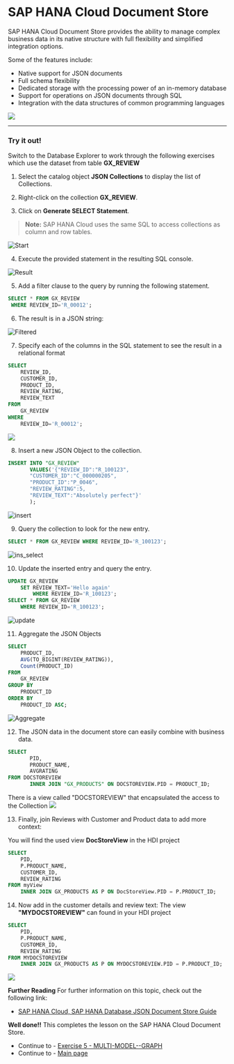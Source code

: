 # SAP HANA Cloud Document Store

SAP HANA Cloud Document Store provides the ability to manage complex business data in its native structure with full flexibility and simplified integration options. 

Some of the features include:

- Native support for JSON documents
- Full schema flexibility
- Dedicated storage with the processing power of an in-memory database
- Support for operations on JSON documents through SQL
- Integration with the data structures of common programming languages

![](./Images/050_Intro_Concept.png)

------
### Try it out! 

Switch to the Database Explorer to work through the following exercises which use the dataset from table **GX_REVIEW**

1. Select the catalog object **JSON Collections** to display the list of Collections.

2. Right-click on the collection **GX_REVIEW**.

3. Click on **Generate SELECT Statement**.

>**Note:** SAP HANA Cloud uses the same SQL to access collections as column and row tables.

![Start](./Images/100_DBX_Start.png)

4. Execute the provided statement in the resulting SQL console.

![Result](./Images/110_GX_REVIEW.png)

5. Add a filter clause to the query by running the following statement.

```sql
SELECT * FROM GX_REVIEW 
 WHERE REVIEW_ID='R_00012';
 ```

6. The result is in a JSON string:

![Filtered](./Images/120_REVIEW_filtered.png)

7. Specify each of the columns in the SQL statement to see the result in a relational format

```sql
SELECT 
	REVIEW_ID,
	CUSTOMER_ID,
	PRODUCT_ID,
	REVIEW_RATING,
	REVIEW_TEXT 
FROM 
	GX_REVIEW 
WHERE 
	REVIEW_ID='R_00012';
```

![](./Images/125_REVIEW_select.png)

8. Insert a new JSON Object to the collection.

```sql
INSERT INTO "GX_REVIEW" 
       VALUES('{"REVIEW_ID":"R_100123",
       "CUSTOMER_ID":"C_000000205",
       "PRODUCT_ID":"P_0046",
       "REVIEW_RATING":5,
       "REVIEW_TEXT":"Absolutely perfect"}'
       );
```

![insert](./Images/130_REVIEW_insert.png)


9. Query the collection to look for the new entry.

```sql
SELECT * FROM GX_REVIEW WHERE REVIEW_ID='R_100123';
```

![ins_select](./Images/135_REVIEW_insert_select.png)

10. Update the inserted entry and query the entry.

```sql
UPDATE GX_REVIEW 
	SET REVIEW_TEXT='Hello again' 
		WHERE REVIEW_ID='R_100123';
SELECT * FROM GX_REVIEW 
	WHERE REVIEW_ID='R_100123';
```

![update](./Images/140_REVIEW_update.png)

11. Aggregate the JSON Objects

```sql
SELECT 
	PRODUCT_ID,
	AVG(TO_BIGINT(REVIEW_RATING)),
	Count(PRODUCT_ID)
FROM 
	GX_REVIEW 
GROUP BY 
	PRODUCT_ID 
ORDER BY 
	PRODUCT_ID ASC;
```

![Aggregate](./Images/150_REVIEW_aggregate.png)

12. The JSON data in the document store can easily combine with business data.
   
```sql
SELECT 
       PID,
       PRODUCT_NAME,
       AVGRATING 
FROM DOCSTOREVIEW 
       INNER JOIN "GX_PRODUCTS" ON DOCSTOREVIEW.PID = PRODUCT_ID;
```
There is a view called "DOCSTOREVIEW" that encapsulated the access to the Collection
![](./Images/160_REVIEW_view.png)


13. Finally, join Reviews with Customer and Product data to add more context:

You will find the used view **DocStoreView** in the HDI project
```sql
SELECT 
	PID, 
	P.PRODUCT_NAME, 
	CUSTOMER_ID, 
	REVIEW_RATING 
FROM myView 
	INNER JOIN GX_PRODUCTS AS P ON DocStoreView.PID = P.PRODUCT_ID;
```

14. Now add in the customer details and review text:
The view **"MYDOCSTOREVIEW"** can found in your HDI project

```sql
SELECT 
	PID, 
	P.PRODUCT_NAME, 
	CUSTOMER_ID, 
	REVIEW_RATING 
FROM MYDOCSTOREVIEW
	INNER JOIN GX_PRODUCTS AS P ON MYDOCSTOREVIEW.PID = P.PRODUCT_ID;
```
![](./Images/170_REVIEW_HDI.png.png)

**Further Reading**
For further information on this topic, check out the following link:</br>

- [SAP HANA Cloud, SAP HANA Database JSON Document Store Guide](https://help.sap.com/docs/HANA_CLOUD_DATABASE/f2d68919a1ad437fac08cc7d1584ff56/dca379e9c94940e998d9d4b5c656d1bd.html)

**Well done!!** This completes the lesson on the SAP HANA Cloud Document Store.

- Continue to - [Exercise 5 - MULTI-MODEL--GRAPH](../9_5_HC_Graph/8_DBX_Graph.md)
- Continue to - [Main page](../../README.md)